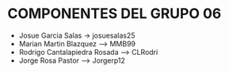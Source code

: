# COMPONENTES DEL GRUPO 06

- Josue Garcia Salas -> josuesalas25
- Marian Martin Blazquez --> MMB99
- Rodrigo Cantalapiedra Rosada --> CLRodri
- Jorge Rosa Pastor --> Jorgerp12
